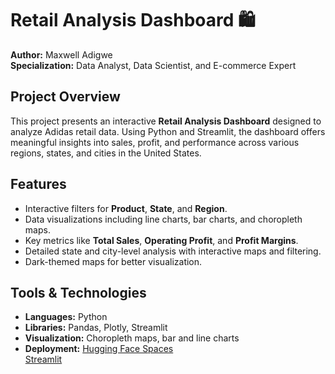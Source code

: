 # Retail Analysis Dashboard 🛍️  

**Author:** Maxwell Adigwe  
**Specialization:** Data Analyst, Data Scientist, and E-commerce Expert  

## Project Overview  
This project presents an interactive **Retail Analysis Dashboard** designed to analyze Adidas retail data. Using Python and Streamlit, the dashboard offers meaningful insights into sales, profit, and performance across various regions, states, and cities in the United States.  

## Features  
- Interactive filters for **Product**, **State**, and **Region**.  
- Data visualizations including line charts, bar charts, and choropleth maps.  
- Key metrics like **Total Sales**, **Operating Profit**, and **Profit Margins**.  
- Detailed state and city-level analysis with interactive maps and filtering.  
- Dark-themed maps for better visualization.  

## Tools & Technologies  
- **Languages:** Python  
- **Libraries:** Pandas, Plotly, Streamlit  
- **Visualization:** Choropleth maps, bar and line charts  
- **Deployment:** [Hugging Face Spaces](https://huggingface.co/spaces/Nalytics/Retail_Analysis_Dashboard)  
                  [Streamlit](https://retaildashboard-wppmr3tbenu5zun2opjrh9.streamlit.app/)
  
